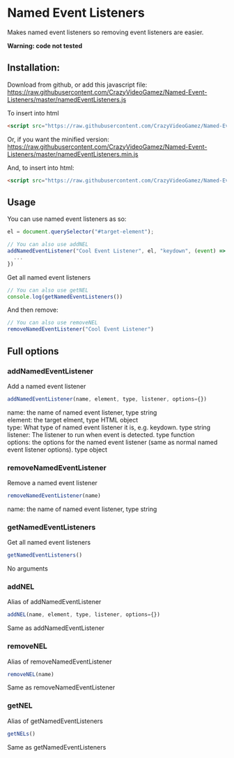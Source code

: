 # Named Event Listeners
Makes named event listeners so removing event listeners are easier.

**Warning: code not tested**
## Installation:
Download from github, or add this javascript file: https://raw.githubusercontent.com/CrazyVideoGamez/Named-Event-Listeners/master/namedEventListeners.js

To insert into html
```html
<script src="https://raw.githubusercontent.com/CrazyVideoGamez/Named-Event-Listeners/master/namedEventListeners.js"></script>
```
Or, if you want the minified version:
https://raw.githubusercontent.com/CrazyVideoGamez/Named-Event-Listeners/master/namedEventListeners.min.js

And, to insert into html:
```html
<script src="https://raw.githubusercontent.com/CrazyVideoGamez/Named-Event-Listeners/master/namedEventListeners.min.js"></script>
```
## Usage
You can use named event listeners as so:
```js
el = document.querySelector("#target-element");

// You can also use addNEL
addNamedEventListener("Cool Event Listener", el, "keydown", (event) => {
  ...
})
```
Get all named event listeners
```js
// You can also use getNEL
console.log(getNamedEventListeners())
```
And then remove:
```js
// You can also use removeNEL
removeNamedEventListener("Cool Event Listener")
```
## Full options
### addNamedEventListener
Add a named event listener
```js
addNamedEventListener(name, element, type, listener, options={})
```
name: the name of named event listener, type string
<br />
element: the target elment, type HTML object
<br />
type: What type of named event listener it is, e.g. keydown. type string
<br />
listener: The listener to run when event is detected. type function
<br />
options: the options for the named event listener (same as normal named event listener options). type object
<br />
### removeNamedEventListener
Remove a named event listener
```js
removeNamedEventListener(name)
```
name: the name of named event listener, type string
<br />
### getNamedEventListeners
Get all named event listeners
```js
getNamedEventListeners()
```
No arguments
<br />
### addNEL
Alias of addNamedEventListener
```js
addNEL(name, element, type, listener, options={})
```
Same as addNamedEventListener
<br />
### removeNEL
Alias of removeNamedEventListener
```js
removeNEL(name)
```
Same as removeNamedEventListener
<br />
### getNEL
Alias of getNamedEventListeners
```js
getNELs()
```
Same as getNamedEventListeners
